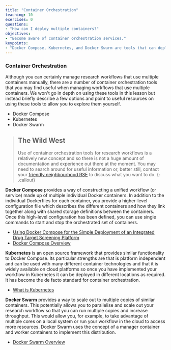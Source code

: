 ```yaml
---
title: "Container Orchestration"
teaching: 10
exercises: 0
questions:
- "How can I deploy multiple containers?"
objectives:
- "Become aware of container orchestration services."
keypoints:
- "Docker Compose, Kubernetes, and Docker Swarm are tools that can deploy multiple containers."
---
```


### Container Orchestration

Although you can certainly manage research workflows that use multiple containers manually, there are a number of
container orchestration tools that you may find useful when managing workflows that use multiple containers.
We won't go in depth on using these tools in this lesson but instead briefly describe
a few options and point to useful resources on using these tools to allow you to explore them yourself.

  - Docker Compose
  - Kubernetes
  - Docker Swarm

> ## The Wild West
> Use of container orchestration tools for research workflows is a relatively new concept and so there
> is not a huge amount of documentation and experience out there at the moment. You may need to search
> around for useful information or, better still, contact your
> [friendly neighbourhood RSE](https://society-rse.org/community/rse-groups/) to discuss what you want to do.
{: .callout}

**Docker Compose** provides a way of constructing a unified workflow (or service) made up of multiple
individual Docker containers. In addition to the individual Dockerfiles for each container, you provide
a higher-level configuration file which describes the different containers and how they link together
along with shared storage definitions between the containers. Once this high-level configuration has been
defined, you can use single commands to start and stop the orchestrated set of containers.

  - [Using Docker Compose for the Simple Deployment of an Integrated Drug Target Screening Platform](https://www.degruyter.com/view/journals/jib/14/2/article-20170016.xml)
  - [Docker Compose Overview](https://docs.docker.com/compose/)

**Kubernetes** is an open source framework that provides similar functionality to Docker Compose. Its
particular strengths are that is platform independent and can be used with many different container
technologies and that it is widely available on cloud platforms so once you have implemented your workflow
in Kubernetes it can be deployed in different locations as required. It has become the de facto standard
for container orchestration.

  - [What is Kubernetes](https://kubernetes.io/docs/concepts/overview/what-is-kubernetes/)

**Docker Swarm** provides a way to scale out to multiple copies of similar containers. This potentially
allows you to parallelise and scale out your research workflow so that you can run multiple copies and
increase throughput. This would allow you, for example, to take advantage of multiple cores on a local
system or run your workflow in the cloud to access more resources. Docker Swarm uses the concept of
a manager container and worker containers to implement this distribution.

  - [Docker Swarm Overview](https://docs.docker.com/engine/swarm/)
